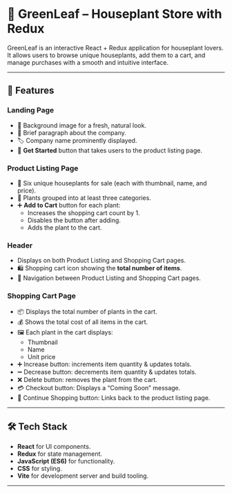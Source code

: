 # 🌿 GreenLeaf – Houseplant Store with Redux

GreenLeaf is an interactive React + Redux application for houseplant lovers.  
It allows users to browse unique houseplants, add them to a cart, and manage purchases with a smooth and intuitive interface.

---

## 🚀 Features

### **Landing Page**
- 🌱 Background image for a fresh, natural look.
- 📜 Brief paragraph about the company.
- 🏷️ Company name prominently displayed.
- 🛒 **Get Started** button that takes users to the product listing page.

### **Product Listing Page**
- 🌿 Six unique houseplants for sale (each with thumbnail, name, and price).
- 📂 Plants grouped into at least three categories.
- ➕ **Add to Cart** button for each plant:
  - Increases the shopping cart count by 1.
  - Disables the button after adding.
  - Adds the plant to the cart.

### **Header**
- Displays on both Product Listing and Shopping Cart pages.
- 🛍️ Shopping cart icon showing the **total number of items**.
- 🔗 Navigation between Product Listing and Shopping Cart pages.

### **Shopping Cart Page**
- 📦 Displays the total number of plants in the cart.
- 💰 Shows the total cost of all items in the cart.
- 🖼️ Each plant in the cart displays:
  - Thumbnail
  - Name
  - Unit price
- ➕ Increase button: increments item quantity & updates totals.
- ➖ Decrease button: decrements item quantity & updates totals.
- ❌ Delete button: removes the plant from the cart.
- 💳 Checkout button: Displays a “Coming Soon” message.
- 🔄 Continue Shopping button: Links back to the product listing page.

---

## 🛠️ Tech Stack
- **React** for UI components.
- **Redux** for state management.
- **JavaScript (ES6)** for functionality.
- **CSS** for styling.
- **Vite** for development server and build tooling.

---
